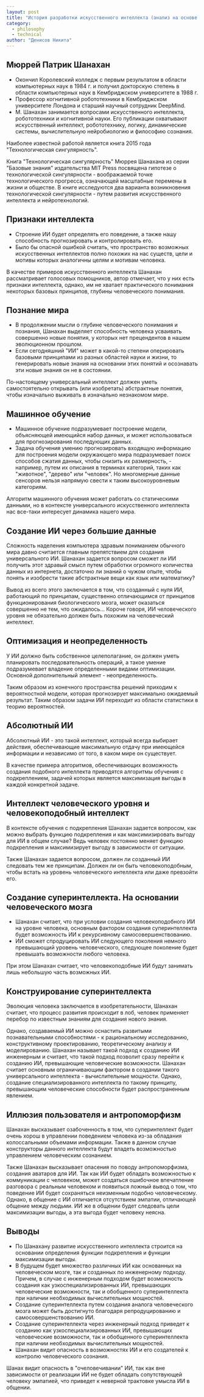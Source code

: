 ```yaml
---
layout: post
title: "История разработки искусственного интеллекта (анализ на основе М. Шанахана)"
category:
  - philosophy
  - technical
author: "Денисов Никита"
---
```


## Мюррей Патрик Шанахан
* Окончил Королевский колледж с первым результатом в области компьютерных наук в 1984 г. и получил докторскую степень в области компьютерных наук в Кембриджском университете в 1988 г.
* Профессор когнитивной робототехники в Кембриджском университете Лондона и старший научный сотрудник DeepMind. 
* М. Шанахан занимается вопросами искусственного интеллекта, робототехники и когнитивной науки. Его публикации охватывают искусственный интеллект, робототехнику, логику, динамические системы, вычислительную нейробиологию и философию сознания.

Наиболее известной работой является книга 2015 года "Технологическая сингулярность".

Книга "Технологическая сингулярность" Мюррея Шанахана из серии "Базовые знания" издательства MIT Press посвящена гипотезе о технологической сингулярности - воображаемой точке технологического прогресса, означающей масштабные перемены в жизни и обществе. В книге исследуются два варианта возникновения технологической сингулярности - путем развития искусственного интеллекта и нейротехнологий.

## Признаки интеллекта
* Строение ИИ будет определять его поведение, а также нашу способность прогнозировать и контролировать его.
* Было бы опасной ошибкой считать, что пространство возможных искусственных интеллектов полно похожих на нас существ, цели и мотивы которых аналогичны целям и мотивам человека.

В качестве примеров искусственного интеллекта Шанахан рассматривает голосовых помощников, автор отмечает, что у них есть признаки интеллекта, однако, им не хватает практического понимания некоторых базовых принципов, глубины человеческого понимания.

## Познание мира
* В продолжении мысли о глубине человеческого понимания и познания, Шанахан выделяет способность человека усваивать совершенно новые понятия, у которых нет прецендентов в нашем эволюционном прошлом.
* Если сегодняшний "ИИ" может в какой-то степени оперировать базовыми принципами из разных областей науки и жизни, то генерировать новые знания на основании этих понятий и осознавать эти новые знания он не в состоянии.

По-настоящему универсальный интеллект должен уметь самостоятельно открывать (или изобретать) абстрактные понятия, чтобы изначально выживать в изначально незнакомом мире.

## Машинное обучение
* Машинное обучение подразумевает построение модели, объясняющей имеющийся набор данных, и может использоваться для прогнозирования последующих данных.
* Задача обучения умению прогнозировать входящую информацию для построения модели окружающего мира подразумевает поиск способов сжатия данных, чтобы снизить их размерность, - например, путем их описания в терминах категорий, таких как "животное", "дерево" или "человек". Но многомерные данные сенсоров нельзя напрямую свести к таким высокоуровневым категориям.

Алгоритм машинного обучения может работать со статическими данными, но в контексте универсального искусственного интеллекта нас все-таки интересует динамика нашего мира.

## Создание ИИ через большие данные
Сложность наделения компьютера здравым пониманием обычного мира давно считается главным препятствием для создания универсального ИИ. Шанахан задается вопросом сможет ли ИИ получить этот здравый смысл путем обработки огромного количества данных из интернета, достаточно ли знаний о чужом опыте, чтобы понять и изобрести такие абстрактные вещи как язык или математику?

Вывод из всего этого заключается в том, что созданный с нуля ИИ, работающий по принципам, существенно отличающимся от принципов функционирования биологического мозга, может оказаться совершенно не тем, что ожидалось… Короче говоря, ИИ человеческого уровня не обязательно должен быть похожим на человеческий интеллект.

## Оптимизация и неопределенность
У ИИ должно быть собственное целеполагание, он должен уметь планировать последовательность операций, а такое умение подразумевает владение определенными видами оптимизации. Основной дополнительный элемент - неопределенность.

Таким образом из конечного пространства решений приходим к вероятностной модели, которая прогнозирует максимально ожидаемый результат. Таким образом задачи ИИ переходит из области статистики в теорию вероятностей.

## Абсолютный ИИ
Абсолютный ИИ - это такой интеллект, который всегда выбирает действия, обеспечивающие максимальную отдачу при имеющейся информации и независимо от того, в каком мире он существует.

В качестве примера алгоритмов, обеспечивающих возможность создания подобного интеллекта приводятся алгоритмы обучения с подкреплением, задачей которых является максимизация выгоды в каждой конкретной задаче.

## Интеллект человеческого уровня и человекоподобный интеллект
В контексте обучения с подкрепления Шанахан задается вопросом, как можно выбрать функцию подкрепления и как максимизировать выгоду для ИИ в общем случае? Ведь человек постоянно меняет функцию подкрепления и максимизирует выгоду в зависимости от ситуации.

Также Шанахан задается вопросом, должен ли созданный ИИ следовать тем же принципам. Должен ли он быть человекоподобным, чтобы встать на уровень человеческого интеллекта или даже превзойти его.

## Создание суперинтеллекта. На основании человеческого мозга
* Шанахан считает, что при условии создания человекоподобного ИИ на уровне человека, основным фактором создания суперинтеллекта будет возможность ИИ к рекурсивному самосовершенствованию. 
* ИИ сможет спродуцировать ИИ следующего поколения немного превышающий уровень человеческого, следующее поколение будет превышать возможности любого человека.

При этом Шанахан считает, что человекоподобные ИИ будут занимать лишь небольшую часть возможных ИИ.

## Конструирование суперинтеллекта
Эволюция человека заключается в изобретательности, Шанахан считает, что процесс развития происходит в лоб, человек применяет перебор по известным знаниям для создания нового знания.

Однако, создаваемый ИИ можно оснастить развитыми познавательными способностями - к рациональному исследованию, конструктивному проектированию, теоретическому анализу и моделированию. Шанахан называет такой подход к созданию ИИ инженерным и считает, что такой подход позволит сразу перейти к созданию ИИ, превышающие человеческие возможности. Шанахан считает основным ограничивающим фактором в создании такого универсального интеллекта - вычислительные мощности. Однако, создание специализированного интеллекта по такому принципу, превышающим человеческие способности будет распространенным явлением.

## Иллюзия пользователя и антропоморфизм
Шанахан высказывает озабоченность в том, что суперинтеллект будет очень хорош в управлении поведением человека из-за обладания колоссальными объемами информации. Также в данном случае конструкторы данного интеллекта будут владеть возможностью управлением человеческим сознанием.

Также Шанахан высказывает опасения по поводу антропоморфизма, создания аватаров для ИИ. Так как ИИ будет обладать возможностью к коммуникации с человеком, может создаться ошибочное впечатление разговора с реальным человеком и появиться ложный вывод о том, что поведение ИИ будет сохраняться неизменным подобно человеческому. Однако, в общение с ИИ отличается отсутствием эмпатии, отличающей общение между людьми. ИИ же в общении будет следовать цели максимизации выгоды, а эта выгода будет человеку неясна.

## Выводы
* По Шанахану развитие искусственного интеллекта строится на основании определения функции подкрепления и функции максимизации выгоды. 
* В будущем будет множество различных ИИ как основанных на человеческом мозге, так и созданных по инженерному подходу. Причем, в случае с инженерным подходом будет возможность создания как узкоспециализированных ИИ, превышающих человеческие возможности, так и обобщенного суперинтеллекта при наличии необходимых вычислительных мощностей.
* Создание суперинтеллекта путем создания аналога человеческого мозга может быть достигнуто благодаря репродуцированию и самосовершенствованию ИИ.
* Создание суперинтеллекта через инженерный подход приведет к созданию как узкоспециализированных ИИ, превышающих человеческие возможности, так и обобщенного суперинтеллекта при наличии необходимых вычислительных мощностей.
* Шанахан видит опасность в возможностях ИИ и его создателей к контролю человеческого сознания.

Шанах видит опасность в "очеловечивании" ИИ, так как вне зависимости от реализации ИИ не будет обладать сопутствующей человеку эмпатией, что приведет к неверной трактовке умысла ИИ в общении.
